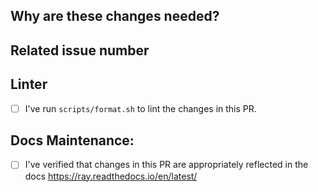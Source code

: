 <!-- Thank you for your contribution! Please review https://github.com/ray-project/ray/blob/master/CONTRIBUTING.rst before opening a pull request. -->

## Why are these changes needed?

<!-- Please give a short summary of the change and the problem this solves. -->

## Related issue number

<!-- For example: "Closes #1234" -->

## Linter

- [ ] I've run `scripts/format.sh` to lint the changes in this PR.

## Docs Maintenance:

- [ ] I've verified that changes in this PR are appropriately reflected in the docs https://ray.readthedocs.io/en/latest/
